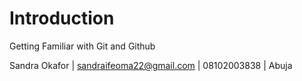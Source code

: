 # Introduction
Getting Familiar with Git and Github

Sandra Okafor | sandraifeoma22@gmail.com | 08102003838 | Abuja

